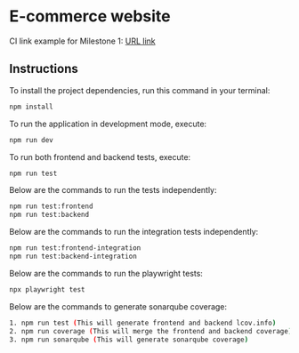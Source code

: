 # E-commerce website
CI link example for Milestone 1: [URL link](https://github.com/cs4218/cs4218-2420-ecom-project-team37/actions/runs/13746921697/job/38442985014)

## Instructions

To install the project dependencies, run this command in your terminal:

```bash
npm install
```

To run the application in development mode, execute:

```bash
npm run dev
```

To run both frontend and backend tests, execute:

```bash
npm run test
```

Below are the commands to run the tests independently:

```bash
npm run test:frontend
npm run test:backend
```

Below are the commands to run the integration tests independently:

```bash
npm run test:frontend-integration
npm run test:backend-integration
```

Below are the commands to run the playwright tests:
```bash
npx playwright test
```

Below are the commands to generate sonarqube coverage:
```bash
1. npm run test (This will generate frontend and backend lcov.info)
2. npm run coverage (This will merge the frontend and backend coverage)
3. npm run sonarqube (This will generate sonarqube coverage)
```